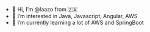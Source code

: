 - 👋 Hi, I’m @laazo from 🇿🇦
- 👀 I’m interested in Java, Javascript, Angular, AWS
- 🌱 I’m currently learning a lot of AWS and SpringBoot
